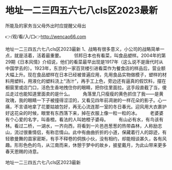 # 地址一二三四五六七八cls区2023最新
所能及的家务当父母外出时应提醒父母出

👉/观/看/入/口👉http://wencao66.com

地址一二三四五六七八cls区2023最新	1、战略有很多意义，小公司的战略简单一点，就是活着，活着最重要。
　　邻邦日本也有看菜，叫食品塑样。2004年的第29期《日本风情》介绍说，他们的看菜最早出现是1917年（这么说不是唐代时从中国学去的）。1923年，东京的一家百货楼引进看菜作为餐食店的样品后，营业额大幅上升。现在食品塑样在日本已经被普遍应用，先用食品实物做模子，塑样的材料用塑料，用液化的塑料浇上“汤汁”，再手工上色，旁边还有逼真的假饮料，摆在橱窗里或店门口，活色生香地拽住你的眼睛，把你往里面拉。这手段直截了当，傻瓜走过也能知道里面卖的是什么。
　　角落里几只瘦瘦的黄色抓住了我——是黄玫瑰，我的眼睛一下子被撞得涩涩的，又看见四年前凋谢的一样花朵的影子。心一痛，不言语地拿了花要姑娘包好，再无心流连那一室的冬日春光。迎风用大衣裹护好这花朵的时候，眼里有东西落下来，掉在衣服上像一粒一粒的冰。
　　老婆婆有个心爱的名字，叫香橙。看法的人叫她橙子婆母。
　　有山必有水，有鸟该有林。看过二桥，一湖水，一齐向西，将看到一片邑邑葱葱的热带森林，人称励志山，流过很重情侣，有称恋情山。此中有曲曲折折的小道，保藏着行人的踪迹，有轻歌曼舞的苗家密斯，有手不释卷的侗族小伙，没有相约，却能相谈甚久，各有风趣。形形色色的鸟，从江南而来，休憩于梦中的故乡，披星戴月，为此山带来更多春天恩赐的诗意。

地址一二三四五六七八cls区2023最新
